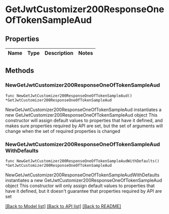 # GetJwtCustomizer200ResponseOneOfTokenSampleAud

## Properties

Name | Type | Description | Notes
------------ | ------------- | ------------- | -------------

## Methods

### NewGetJwtCustomizer200ResponseOneOfTokenSampleAud

`func NewGetJwtCustomizer200ResponseOneOfTokenSampleAud() *GetJwtCustomizer200ResponseOneOfTokenSampleAud`

NewGetJwtCustomizer200ResponseOneOfTokenSampleAud instantiates a new GetJwtCustomizer200ResponseOneOfTokenSampleAud object
This constructor will assign default values to properties that have it defined,
and makes sure properties required by API are set, but the set of arguments
will change when the set of required properties is changed

### NewGetJwtCustomizer200ResponseOneOfTokenSampleAudWithDefaults

`func NewGetJwtCustomizer200ResponseOneOfTokenSampleAudWithDefaults() *GetJwtCustomizer200ResponseOneOfTokenSampleAud`

NewGetJwtCustomizer200ResponseOneOfTokenSampleAudWithDefaults instantiates a new GetJwtCustomizer200ResponseOneOfTokenSampleAud object
This constructor will only assign default values to properties that have it defined,
but it doesn't guarantee that properties required by API are set


[[Back to Model list]](../README.md#documentation-for-models) [[Back to API list]](../README.md#documentation-for-api-endpoints) [[Back to README]](../README.md)


